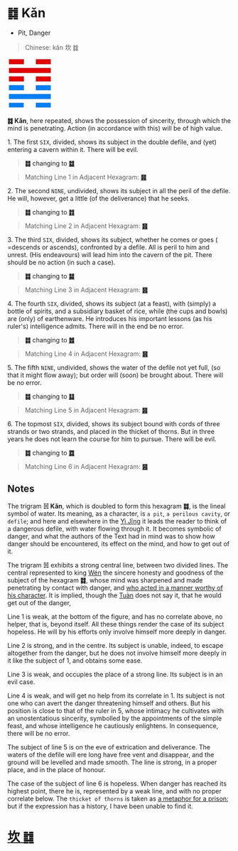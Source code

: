 # ䷜ Kǎn

* Pit, Danger

> Chinese: kǎn 坎 ䷜

<a id="p-118"/>

<img src="shapes/29.10.jpg" width="101" alt="坎">

**䷜ Kǎn**, here repeated, shows the possession of sincerity, through which the mind is penetrating. Action (in accordance with this) will be of high value.

1.<a id="29.1"/> The first `SIX`, divided, shows its subject in the double defile, and (yet) entering a cavern within it. There will be evil.

> **䷜** changing to [**䷻**](e88a82jie.md)

> Matching Line 1 in Adjacent Hexagram: [**䷝**](e7a6bbli.md#30.1)

2.<a id="29.2"/> The second `NINE`, undivided, shows its subject in all the peril of the defile. He will, however, get a little (of the deliverance) that he seeks.

> **䷜** changing to [**䷇**](e6af94bi.md)

> Matching Line 2 in Adjacent Hexagram: [**䷝**](e7a6bbli.md#30.2)

<a id="p-119"/>

3.<a id="29.3"/> The third `SIX`, divided, shows its subject, whether he comes or goes ( =descends or ascends), confronted by a defile. All is peril to him and unrest. (His endeavours) will lead him into the cavern of the pit. There should be no action (in such a case).

> **䷜** changing to [**䷯**](e4ba95jing.md)

> Matching Line 3 in Adjacent Hexagram: [**䷝**](e7a6bbli.md#30.3)

4.<a id="29.4"/> The fourth `SIX`, divided, shows its subject (at a feast), with (simply) a bottle of spirits, and a subsidiary basket of rice, while (the cups and bowls) are (only) of earthenware. He introduces his important lessons (as his ruler's) intelligence admits. There will in the end be no error.

> **䷜** changing to [**䷮**](e59bb0kun.md)

> Matching Line 4 in Adjacent Hexagram: [**䷝**](e7a6bbli.md#30.4)

5.<a id="29.5"/> The fifth `NINE`, undivided, shows the water of the defile not yet full, (so that it might flow away); but order will (soon) be brought about. There will be no error.

> **䷜** changing to [**䷆**](e5b888shi.md)

> Matching Line 5 in Adjacent Hexagram: [**䷝**](e7a6bbli.md#30.5)

6.<a id="29.6"/> The topmost `SIX`, divided, shows its subject bound with cords of three strands or two strands, and placed in the thicket of thorns. But in three years he does not learn the course for him to pursue. There will be evil.

> **䷜** changing to [**䷺**](e6b6a3huan.md)

> Matching Line 6 in Adjacent Hexagram: [**䷝**](e7a6bbli.md#30.6)

## Notes

The trigram **☵ Kǎn**, which is doubled to form this hexagram **䷜**, is the lineal symbol of water. Its meaning, as a character, is `a pit`, `a perilous cavity`, or `defile`; and here and elsewhere in the [Yì Jīng](https://en.wikipedia.org/wiki/I_Ching) it leads the reader to think of a dangerous defile, with water flowing through it. It becomes symbolic of danger, and what the authors of the Text had in mind was to show how danger should be encountered, its effect on the mind, and how to get out of it.

The trigram **☵** exhibits a strong central line, between two divided lines. The central represented to king [Wén](https://en.wikipedia.org/wiki/King_Wen_of_Zhou) the sincere honesty and goodness of the subject of the hexagram **䷜**, whose mind was sharpened and made penetrating by contact with danger, and [who acted in a manner worthy of his character](e7a6bbli.md#p-120). It is implied, though the [Tuàn](https://ctext.org/book-of-changes/tuan-zhuan) does not say it, that he would get out of the danger,

Line 1 is weak, at the bottom of the figure, and has no correlate above, no helper, that is, beyond itself. All these things render the case of its subject hopeless. He will by his efforts only involve himself more deeply in danger.

Line 2 is strong, and in the centre. Its subject is unable, indeed, to escape altogether from the danger, but he does not involve himself more deeply in it like the subject of 1, and obtains some ease.

Line 3 is weak, and occupies the place of a strong line. Its subject is in an evil case.

Line 4 is weak, and will get no help from its correlate in 1. Its subject is not one who can avert the danger threatening himself and others. But his position is close to that of the ruler in 5, whose intimacy he cultivates with an unostentatious sincerity, symbolled by the appointments of the simple feast, and whose intelligence he cautiously enlightens. In consequence, there will be no error.

The subject of line 5 is on the eve of extrication and deliverance. The waters of the defile will ere long have free vent and disappear, and the ground will be levelled and made smooth. The line is strong, in a proper place, and in the place of honour.

The case of the subject of line 6 is hopeless. When danger has reached its highest point, there he is, represented by a weak line, and with no proper correlate below. The `thicket of thorns` is taken as [a metaphor for a prison](https://ctext.org/dictionary.pl?if=en&id=25530); but if the expression has a history, I have been unable to find it.

# [坎 ䷜](e59d8ekan_cn.md)
